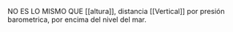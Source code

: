 NO ES LO MISMO QUE [[altura]], distancia [[Vertical]] por presión barometrica, por encima del nivel del mar.
